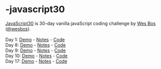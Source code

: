 # -javascript30
<a href="https://javascript30.com/" target="_blank" title="JavaScript30" rel="external">JavaScript30</a> is 30-day vanilla javaScript coding challenge by <a href="http://wesbos.com/" target="_blank" title="Wes Bos's website" rel="external">Wes Bos</a> (<a href="https://twitter.com/wesbos?ref_src=twsrc%5Egoogle%7Ctwcamp%5Eserp%7Ctwgr%5Eauthor" target="_blank" title="Wes Bos on Twitter">@wesbos</a>).
<br>
<br>
Day 1: 
 <a href="http://www.anuvi.me/javascript30/day1.html" target="_blank" title="Day 1" rel="external">Demo</a> - <a href="http://www.anuvi.me/blog/javascript30-day-1/" title="blog" rel="external">Notes</a> -  <a href="https://github.com/AnuVi/-javascript30/blob/master/Day1%20Drumkit/day1.html" target="_blank" title="Day1-Code" rel="internal">Code</a>
 <br>
 Day 8: 
 <a href="http://www.anuvi.me/javascript30/day8.html" target="_blank" title="Day 8" rel="external">Demo</a> - <a href="http://www.anuvi.me/blog/javascript30-day-8/" title="blog" rel="external">Notes</a> -  <a href="https://github.com/AnuVi/-javascript30/blob/master/Day8%20-%20Fun%20with%20HTML5%20Canvas/Day8.html" target="_blank" title="Day8-Code" rel="internal">Code</a>
 <br>
  Day 9: 
 <a href="http://www.anuvi.me/javascript30/day9.html" target="_blank" title="Day 9" rel="external">Demo</a> - <a href="http://www.anuvi.me/blog/javascript30-day-9/" title="blog" rel="external">Notes</a> -  <a href="https://github.com/AnuVi/-javascript30/blob/master/Day9/day9.html" target="_blank" title="Day9-Code" rel="internal">Code</a>
 <br>
 Day 10: 
 <a href="http://www.anuvi.me/javascript30/day10.html" target="_blank" title="Day 10" rel="external">Demo</a> - <a href="http://www.anuvi.me/blog/javascript30-day-10/" title="blog" rel="external">Notes</a> -  <a href="https://github.com/AnuVi/-javascript30/blob/master/Day10/Day10.html" target="_blank" title="Day10-Code" rel="internal">Code</a>
  <br>
 Day 17: 
 <a href="http://www.anuvi.me/javascript30/day17.html" target="_blank" title="Day 17" rel="external">Demo</a> - <a href="http://www.anuvi.me/blog/javascript30-day-17/" title="blog" rel="external">Notes</a> -  <a href="https://github.com/AnuVi/-javascript30/blob/master/Day%2017%20%20Sort%20Names/day17.html" target="_blank" title="Day17-Code" rel="internal">Code</a>
